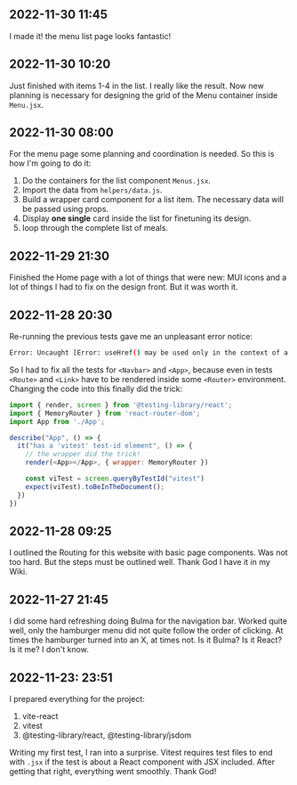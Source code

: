 ## 2022-11-30 11:45

I made it! the menu list page looks fantastic!

## 2022-11-30 10:20

Just finished with items 1-4 in the list. I really like the result. Now new planning is necessary for designing the grid of the Menu container inside `Menu.jsx`.


## 2022-11-30 08:00

For the menu page some planning and coordination is needed. So this is how I'm going to do it:

1. Do the containers for the list component `Menus.jsx`.
2. Import the data from `helpers/data.js`.
3. Build a wrapper card component for a list item. The necessary data will be passed using props.
4. Display __one single__ card inside the list for finetuning its design.
5. loop through the complete list of meals.


## 2022-11-29 21:30

Finished the Home page with a lot of things that were new: MUI icons and a lot of things I had
to fix on the design front. But it was worth it.


## 2022-11-28 20:30

Re-running the previous tests gave me an unpleasant error notice:

```bash
Error: Uncaught [Error: useHref() may be used only in the context of a <Router> component.]
```

So I had to fix all the tests for `<Navbar>` and `<App>`, because even in tests `<Route>` and `<Link>` have to be rendered inside some `<Router>` environment. Changing the code into this finally did the trick:

```javascript
import { render, screen } from '@testing-library/react';
import { MemoryRouter } from 'react-router-dom';
import App from './App';

describe("App", () => {
  it("has a 'vitest' test-id element", () => {
    // the wrapper did the trick!
    render(<App></App>, { wrapper: MemoryRouter })

    const viTest = screen.queryByTestId("vitest")
    expect(viTest).toBeInTheDocument();
  })
})
```



## 2022-11-28 09:25

I outlined the Routing for this website with basic page components. Was not too hard. But the steps must be outlined well. Thank God I have it in my Wiki.


## 2022-11-27 21:45

I did some hard refreshing doing Bulma for the navigation bar. Worked quite well, only the hamburger menu did not quite follow the order of clicking. At times the hamburger turned into an X, at times not. Is it Bulma? Is it React? Is it me? I don't know.


## 2022-11-23: 23:51

I prepared everything for the project:

1. vite-react
0. vitest
0. @testing-library/react, @testing-library/jsdom

Writing my first test, I ran into a surprise. Vitest requires test files to end with `.jsx` if the test is about a React component with JSX included. After getting that right, everything went smoothly. Thank God!

